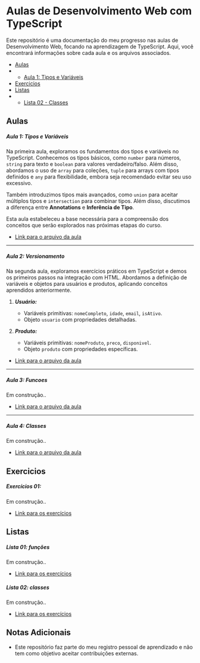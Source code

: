 # Aulas de Desenvolvimento Web com TypeScript

Este repositório é uma documentação do meu progresso nas aulas de Desenvolvimento Web, focando na aprendizagem de TypeScript. Aqui, você encontrará informações sobre cada aula e os arquivos associados.
- [Aulas](#Aulas)
- - [Aula 1: Tipos e Variáveis](https://github.com/nandoant/Aulas_de_WEB/tree/main?tab=readme-ov-file#aula-2-versionamento:~:text=Aulas-,Aula%201%3A%20Tipos%20e%20Vari%C3%A1veis,-Na%20primeira%20aula)
- [Exercicios](#Exercicios)
- [Listas](#Listas)
- - [Lista 02 - Classes](https://github.com/nandoant/Aulas_de_WEB/tree/main?tab=readme-ov-file#lista-02-classes)

## Aulas

 ##### Aula 1: Tipos e Variáveis
 
   Na primeira aula, exploramos os fundamentos dos tipos e variáveis no TypeScript. Conhecemos os tipos básicos, como `number` para números, `string` para texto e `boolean` para valores verdadeiro/falso. Além disso, abordamos o uso de `array` para coleções, `tuple` para arrays com tipos definidos e `any` para flexibilidade, embora seja recomendado evitar seu uso excessivo.

Também introduzimos tipos mais avançados, como `union` para aceitar múltiplos tipos e `intersection` para combinar tipos. Além disso, discutimos a diferença entre **Annotations** e **Inferência de Tipo**.

Esta aula estabeleceu a base necessária para a compreensão dos conceitos que serão explorados nas próximas etapas do curso.
   - [Link para o arquivo da aula](https://github.com/nandoant/Aulas_de_WEB/tree/main/Aula_1_Tipos_Variaveis)
---
##### Aula 2: Versionamento
 
   Na segunda aula, exploramos exercícios práticos em TypeScript e demos os primeiros passos na integração com HTML. Abordamos a definição de variáveis e objetos para usuários e produtos, aplicando conceitos aprendidos anteriormente.

1.  ***Usuário:***
    
    -   Variáveis primitivas: `nomeCompleto`, `idade`, `email`, `isAtivo`.
    -   Objeto `usuario` com propriedades detalhadas.
2.  ***Produto:***
    
    -   Variáveis primitivas: `nomeProduto`, `preco`, `disponivel`.
    -   Objeto `produto` com propriedades específicas.
   - [Link para o arquivo da aula](https://github.com/nandoant/Aulas_de_WEB/tree/main/Aula_2_Versionamento)
---
 #####  Aula 3: Funcoes
 
  Em construção..
   - [Link para o arquivo da aula](https://github.com/nandoant/Aulas_de_WEB/tree/main/Aula_3_Funcoes)
   - ---
 ##### Aula 4: Classes
 
  Em construção..
   - [Link para o arquivo da aula](https://github.com/nandoant/Aulas_de_WEB/tree/main/Aula_4_Classes)
## Exercicios
#####  Exercícios 01: 

Em construção..
   - [Link para os exercícios](https://github.com/nandoant/Aulas_de_WEB/blob/main/Exercicios01_CPF/src/index.ts)
## Listas
##### Lista 01: funções

Em construção..
- [Link para os exercícios](https://github.com/nandoant/Aulas_de_WEB/blob/main/Lista01_Fun%C3%A7%C3%B5es/src/index.ts)
 
##### Lista 02: classes

Em construção..
- [Link para os exercícios](https://github.com/nandoant/Aulas_de_WEB/blob/main/Lista02_Classes/src/index.ts)
## Notas Adicionais

- Este repositório faz parte do meu registro pessoal de aprendizado e não tem como objetivo aceitar contribuições externas.

